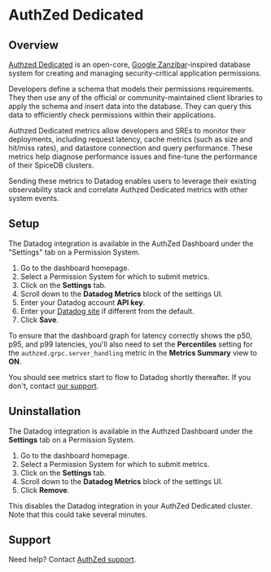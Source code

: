 # AuthZed Dedicated

## Overview

[Authzed Dedicated][1] is an open-core, [Google Zanzibar][2]-inspired database system for creating and managing security-critical application permissions.

Developers define a schema that models their permissions requirements. They then use any of the official or community-maintained client libraries to apply the schema and insert data into the database. They can query this data to efficiently check permissions within their applications.

Authzed Dedicated metrics allow developers and SREs to monitor their deployments, including request latency, cache metrics (such as size and hit/miss rates), and datastore connection and query performance. These metrics help diagnose performance issues and fine-tune the performance of their SpiceDB clusters.

Sending these metrics to Datadog enables users to leverage their existing observability stack and correlate Authzed Dedicated metrics with other system events.

## Setup

The Datadog integration is available in the AuthZed Dashboard under the "Settings" tab on a Permission System.

1.  Go to the dashboard homepage.
2.  Select a Permission System for which to submit metrics.
2.  Click on the **Settings** tab.
3.  Scroll down to the **Datadog Metrics** block of the settings UI.
4.  Enter your Datadog account **API key**.
5.  Enter your [Datadog site][3] if different from the default.
6.  Click **Save**.

To ensure that the dashboard graph for latency correctly shows the p50, p95, and p99 latencies, you'll also need to set the **Percentiles** setting for the `authzed.grpc.server_handling` metric in the **Metrics Summary** view to **ON**. 

You should see metrics start to flow to Datadog shortly thereafter. If you don't, contact [our support][4].

## Uninstallation

The Datadog integration is available in the Authzed Dashboard under the **Settings** tab on a Permission System.

1.  Go to the dashboard homepage.
2.  Select a Permission System for which to submit metrics.
2.  Click on the **Settings** tab.
3.  Scroll down to the **Datadog Metrics** block of the settings UI.
4.  Click **Remove**.

This disables the Datadog integration in your AuthZed Dedicated cluster. Note that this could take several minutes.

## Support

Need help? Contact [AuthZed support][5].


[1]: https://authzed.com/products/authzed-dedicated
[2]: https://authzed.com/zanzibar
[3]: https://docs.datadoghq.com/getting_started/site/
[4]: support@authzed.com
[5]: mailto:support@authzed.com